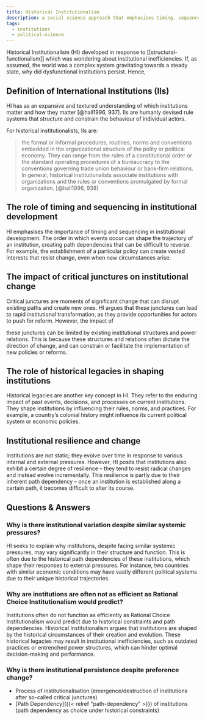 ```yaml
---
title: Historical Institutionalism
description: a social science approach that emphasises timing, sequence and path dependence in its analysis of (the absence of) institutional change. Small events can have big impacts
tags:
  - institutions
  - political-science
---
```


Historical Institutionalism (HI) developed in response to
[[structural-functionalism]] which was wondering about institutional
inefficiencies. If, as assumed, the world was a complex system gravitating
towards a steady state, why did dysfunctional institutions persist. Hence,

## Definition of International Institutions (IIs)

HI has as an expansive and textured understanding of which institutions matter
and how they matter [@hall1996, 937]. IIs are humanly devised rule
systems that structure and constrain the behaviour of individual actors.

For historical institutionalists, IIs are:

> the formal or informal procedures, routines, norms and conventions embedded in
> the organizational structure of the polity or political economy. They can
> range from the rules of a constitutional order or the standard operating
> procedures of a bureaucracy to the conventions governing trade union behaviour
> or bank-firm relations. In general, historical institutionalists associate
> institutions with organizations and the rules or conventions promulgated by
> formal organization. [@hall1996, 938]

## The role of timing and sequencing in institutional development

HI emphasises the importance of timing and sequencing in institutional
development. The order in which events occur can shape the trajectory of an
institution, creating path dependencies that can be difficult to reverse. For
example, the establishment of a particular policy can create vested interests
that resist change, even when new circumstances arise.

## The impact of critical junctures on institutional change

Critical junctures are moments of significant change that can disrupt existing
paths and create new ones. HI argues that these junctures can lead to rapid
institutional transformation, as they provide opportunities for actors to push
for reform. However, the impact of

these junctures can be limited by existing institutional structures and power
relations. This is because these structures and relations often dictate the
direction of change, and can constrain or facilitate the implementation of new
policies or reforms.

## The role of historical legacies in shaping institutions

Historical legacies are another key concept in HI. They refer to the enduring
impact of past events, decisions, and processes on current institutions. They
shape institutions by influencing their rules, norms, and practices. For
example, a country’s colonial history might influence its current political
system or economic policies.

## Institutional resilience and change

Institutions are not static; they evolve over time in response to various
internal and external pressures. However, HI posits that institutions also
exhibit a certain degree of resilience – they tend to resist radical changes and
instead evolve incrementally. This resilience is partly due to their inherent
path dependency – once an institution is established along a certain path, it
becomes difficult to alter its course.

## Questions & Answers

### Why is there institutional variation despite similar systemic pressures?

HI seeks to explain why institutions, despite facing similar systemic pressures,
may vary significantly in their structure and function. This is often due to the
historical path dependencies of these institutions, which shape their responses
to external pressures. For instance, two countries with similar economic
conditions may have vastly different political systems due to their unique
historical trajectories.

### Why are institutions are often not as efficient as Rational Choice Institutionalism would predict?

Institutions often do not function as efficiently as Rational Choice
Institutionalism would predict due to historical constraints and path
dependencies. Historical Institutionalism argues that institutions are shaped by
the historical circumstances of their creation and evolution. These historical
legacies may result in institutional inefficiencies, such as outdated practices
or entrenched power structures, which can hinder optimal decision-making and
performance.

### Why is there institutional persistence despite preference change?

- Process of institutionalisation (emergence/destruction of institutions after
  so-called critical junctures)
- [Path Dependency]({{< relref "path-dependency" >}}) of institutions (path
  dependency as choice under historical constraints)
